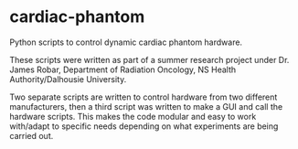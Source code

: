 # cardiac-phantom
Python scripts to control dynamic cardiac phantom hardware.

These scripts were written as part of a summer research project under Dr. James Robar, Department of Radiation Oncology, NS Health Authority/Dalhousie University.

Two separate scripts are written to control hardware from two different manufacturers, then a third script was written to make a GUI and call the hardware scripts.  This makes the code modular and easy to work with/adapt to specific needs depending on what experiments are being carried out.
